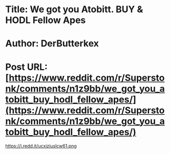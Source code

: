 # Title: We got you Atobitt. BUY & HODL Fellow Apes
# Author: DerButterkex
# Post URL: [https://www.reddit.com/r/Superstonk/comments/n1z9bb/we_got_you_atobitt_buy_hodl_fellow_apes/](https://www.reddit.com/r/Superstonk/comments/n1z9bb/we_got_you_atobitt_buy_hodl_fellow_apes/)


https://i.redd.it/ucxiziuslcw61.png